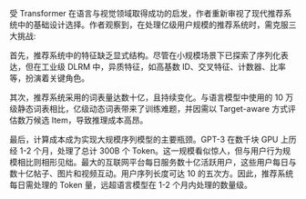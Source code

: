 受 Transformer 在语言与视觉领域取得成功的启发，作者重新审视了现代推荐系统中的基础设计选择。作者观察到，在处理亿级用户规模的推荐系统时，需克服三大挑战:

首先，推荐系统中的特征缺乏显式结构。尽管在小规模场景下已探索了序列化表达，但在工业级 DLRM 中，异质特征，如高基数 ID、交叉特征、计数器、比率等，扮演着关键角色。

其次，推荐系统采用的词表量达数十亿，且持续变化。与语言模型中使用的 10 万级静态词表相比，亿级动态词表带来了训练难题，并因需以 Target-aware 方式评估数万候选 Item，导致推理成本高昂。

最后，计算成本成为实现大规模序列模型的主要瓶颈。GPT-3 在数千块 GPU 上历经 1-2 个月，处理了总计 300B 个 Token。这一规模看似惊人，但与用户行为规模相比则相形见绌。最大的互联网平台每日服务数十亿活跃用户，这些用户每日与数十亿帖子、图片和视频互动。用户序列长度可达 10 的五次方。因此，推荐系统每日需处理的 Token 量，远超语言模型在 1-2 个月内处理的数量级。
